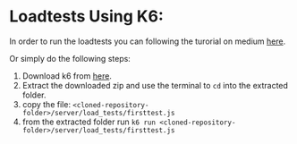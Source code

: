 # Loadtests Using K6:

In order to run the loadtests you can following the turorial on medium [here](https://medium.com/codeinsights/how-to-load-test-your-node-js-app-using-k6-74d7339bc787).

Or simply do the following steps:
1. Download k6 from [here](https://github.com/loadimpact/k6/releases).
2. Extract the downloaded zip and use the terminal to `cd` into the extracted folder.
3. copy the file: `<cloned-repository-folder>/server/load_tests/firsttest.js`
3. from the extracted folder run `k6 run <cloned-repository-folder>/server/load_tests/firsttest.js`
